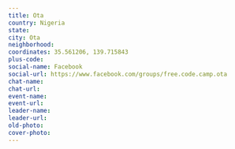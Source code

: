 ```yaml
---
title: Ota
country: Nigeria
state: 
city: Ota
neighborhood: 
coordinates: 35.561206, 139.715843
plus-code:
social-name: Facebook
social-url: https://www.facebook.com/groups/free.code.camp.ota
chat-name:
chat-url:
event-name:
event-url:
leader-name:
leader-url:
old-photo: 
cover-photo:
---
```

